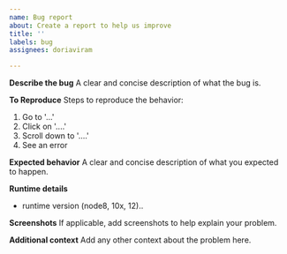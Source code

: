 ```yaml
---
name: Bug report
about: Create a report to help us improve
title: ''
labels: bug
assignees: doriaviram

---
```


**Describe the bug**
A clear and concise description of what the bug is.

**To Reproduce**
Steps to reproduce the behavior:
1. Go to '...'
2. Click on '....'
3. Scroll down to '....'
4. See an error

**Expected behavior**
A clear and concise description of what you expected to happen.

**Runtime details**
- runtime version (node8, 10x, 12)..

**Screenshots**
If applicable, add screenshots to help explain your problem.

**Additional context**
Add any other context about the problem here.
